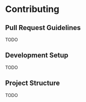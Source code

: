 # Contributing

## Pull Request Guidelines
TODO

## Development Setup
TODO

## Project Structure
TODO
